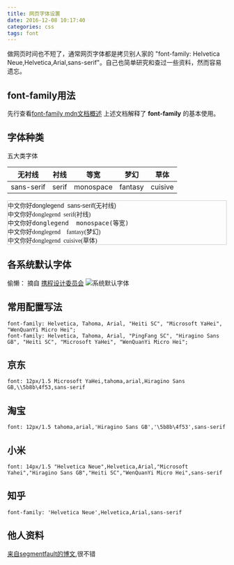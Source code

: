 ```yaml
---
title: 网页字体设置
date: 2016-12-08 10:17:40
categories: css
tags: font
---
```

做网页时间也不短了，通常网页字体都是拷贝别人家的 "font-family: Helvetica Neue,Helvetica,Arial,sans-serif"。自己也简单研究和查过一些资料，然而容易遗忘。
<!-- more -->

## font-family用法
先行查看[font-family mdn文档概述](https://developer.mozilla.org/zh-CN/docs/Web/CSS/font-family)
上述文档解释了 **font-family** 的基本使用。

## 字体种类
五大类字体

| 无衬线 | 衬线 | 等宽 | 梦幻 | 草体  |
| :---: |:---:| :--:| :--:| :---:|
| sans-serif   | serif| monospace | fantasy| cuisive |

<div style="border: 1px #ccc solid;"><div style="font-family: sans-serif;">中文你好donglegend&nbsp;&nbsp;sans-serif(无衬线)</div><div style="font-family: serif;">中文你好donglegend&nbsp;&nbsp;serif(衬线)</div><div style="font-family: monospace;">中文你好donglegend&nbsp;&nbsp;monospace(等宽)</div><div style="font-family: fantasy;">中文你好donglegend&nbsp;&nbsp;&nbsp;&nbsp;fantasy(梦幻)</div><div style="font-family: cuisive;">中文你好donglegend&nbsp;&nbsp;cuisive(草体)</div></div>


## 各系统默认字体
偷懒： 摘自 [携程设计委员会](http://ued.ctrip.com/blog/web-page-font-settings-did-you-know.html)
![系统默认字体](/images/css/font-family.jpeg)

## 常用配置写法
```
font-family: Helvetica, Tahoma, Arial, "Heiti SC", "Microsoft YaHei", "WenQuanYi Micro Hei";
font-family: Helvetica, Tahoma, Arial, "PingFang SC", "Hiragino Sans GB", "Heiti SC", "Microsoft YaHei", "WenQuanYi Micro Hei";
```

## 京东
```
font: 12px/1.5 Microsoft YaHei,tahoma,arial,Hiragino Sans GB,\\5b8b\4f53,sans-serif
```
## 淘宝
```
font: 12px/1.5 tahoma,arial,'Hiragino Sans GB','\5b8b\4f53',sans-serif
```

## 小米
```
font: 14px/1.5 "Helvetica Neue",Helvetica,Arial,"Microsoft Yahei","Hiragino Sans GB","Heiti SC","WenQuanYi Micro Hei",sans-serif
```

## 知乎
```
font-family: 'Helvetica Neue',Helvetica,Arial,sans-serif
```

## 他人资料
[来自segmentfault的博文](https://segmentfault.com/a/1190000006110417),很不错